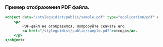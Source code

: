 ### Пример отображения PDF файла.

```jsx
<object data="/styleguidist/public/sample.pdf" type="application/pdf" width="100%" height="500">
    <p>
        PDF-файл не отобразился. Попробуйте скачать его
        <a href="/styleguidist/public/sample.pdf">отсюда</a>.
    </p>
</object>
```